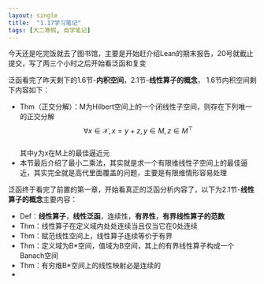 ```yaml
---
layout: single
title:  "1.17学习笔记"
tags: [大二寒假, 自学笔记]
---
```

今天还是吃完饭就去了图书馆，主要是开始赶介绍Lean的期末报告，20号就截止提交，写了两三个小时之后开始看泛函和复变

泛函看完了昨天剩下的1.6节-**内积空间**，2.1节-**线性算子的概念**，
1.6节内积空间剩下内容如下：
* Thm（正交分解）：M为Hilbert空间上的一个闭线性子空间，则存在下列唯一的正交分解  
$$\forall x \in \mathscr{X},x=y+z,y \in M,z \in M^{\top}$$  
其中y为x在M上的最佳逼近元
* 本节最后介绍了最小二乘法，其实就是求一个有限维线性子空间上的最佳逼近，其实完全就是高代里面覆盖的问题，主要是有限维情形容易处理

泛函终于看完了前置的第一章，开始看真正的泛函分析内容了，以下为2.1节-**线性算子的概念**主要内容：
* Def：**线性算子**，**线性泛函**，连续性，**有界性**，**有界线性算子的范数**
* Thm：线性算子在定义域内处处连续当且仅当它在0处连续
* Thm：赋范线性空间上，线性算子连续等价于有界
* Thm：定义域为B\*空间，值域为B空间，其上的有界线性算子构成一个Banach空间
* Thm：有穷维B\*空间上的线性映射必是连续的
* 
